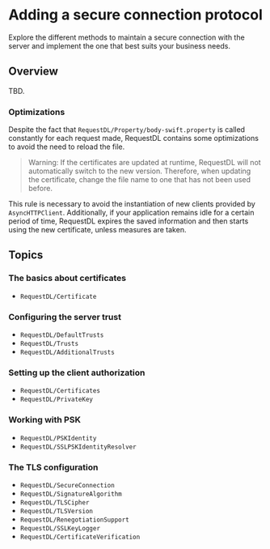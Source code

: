 # Adding a secure connection protocol

Explore the different methods to maintain a secure connection with the server and implement the one that best suits your business needs.

## Overview

TBD.

### Optimizations

Despite the fact that ``RequestDL/Property/body-swift.property`` is called constantly for each request made, RequestDL contains some optimizations to avoid the need to reload the file.

> Warning: If the certificates are updated at runtime, RequestDL will not automatically switch to the new version. Therefore, when updating the certificate, change the file name to one that has not been used before.

This rule is necessary to avoid the instantiation of new clients provided by `AsyncHTTPClient`. Additionally, if your application remains idle for a certain period of time, RequestDL expires the saved information and then starts using the new certificate, unless measures are taken. 

## Topics

### The basics about certificates

- ``RequestDL/Certificate``

### Configuring the server trust

- ``RequestDL/DefaultTrusts``
- ``RequestDL/Trusts``
- ``RequestDL/AdditionalTrusts``

### Setting up the client authorization

- ``RequestDL/Certificates``
- ``RequestDL/PrivateKey``

### Working with PSK

- ``RequestDL/PSKIdentity``
- ``RequestDL/SSLPSKIdentityResolver``

### The TLS configuration

- ``RequestDL/SecureConnection``
- ``RequestDL/SignatureAlgorithm``
- ``RequestDL/TLSCipher``
- ``RequestDL/TLSVersion``
- ``RequestDL/RenegotiationSupport``
- ``RequestDL/SSLKeyLogger``
- ``RequestDL/CertificateVerification``
